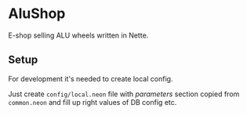 # AluShop

E-shop selling ALU wheels written in Nette.

## Setup

For development it's needed to create local config.

Just create `config/local.neon` file with *parameters* section copied from `common.neon` and fill up right values of DB config etc.